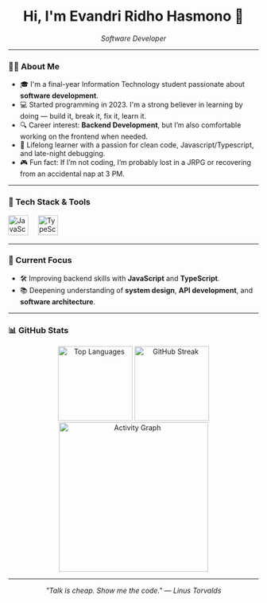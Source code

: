 <h1 align="center">Hi, I'm Evandri Ridho Hasmono 👋</h1>

<p align="center">
  <em>Software Developer</em>
</p>

----

### 👨‍💻 About Me ###

- 🎓 I'm a final-year Information Technology student passionate about **software development**.
- 💻 Started programming in 2023. I'm a strong believer in learning by doing — build it, break it, fix it, learn it.
- 🔍 Career interest: **Backend Development**, but I’m also comfortable working on the frontend when needed.
- 📖 Lifelong learner with a passion for clean code, Javascript/Typescript, and late-night debugging.
- 🎮 Fun fact: If I’m not coding, I’m probably lost in a JRPG or recovering from an accidental nap at 3 PM.

---

### 🧠 Tech Stack & Tools

<div align="left">
  <img src="https://cdn.jsdelivr.net/gh/devicons/devicon/icons/javascript/javascript-original.svg" height="40" alt="JavaScript" />
  <img width="12" />
  <img src="https://cdn.jsdelivr.net/gh/devicons/devicon/icons/typescript/typescript-original.svg" height="40" alt="TypeScript" />
</div>

---

### 🚀 Current Focus

- 🛠️ Improving backend skills with **JavaScript** and **TypeScript**.
- 📚 Deepening understanding of **system design**, **API development**, and **software architecture**.

---

### 📊 GitHub Stats

<div align="center">
  <img src="https://github-readme-stats.vercel.app/api/top-langs?username=EvandriRidho&layout=compact&theme=tokyonight&card_width=320" height="150" alt="Top Languages" />
  <img src="https://streak-stats.demolab.com?user=EvandriRidho&theme=tokyonight&hide_border=false&border_radius=5" height="150" alt="GitHub Streak" />
  <img src="https://github-readme-activity-graph.vercel.app/graph?username=EvandriRidho&theme=tokyo-night&area=true&radius=16" height="300" alt="Activity Graph" />
</div>

---

<p align="center">
  <i>"Talk is cheap. Show me the code." — Linus Torvalds</i>
</p>
